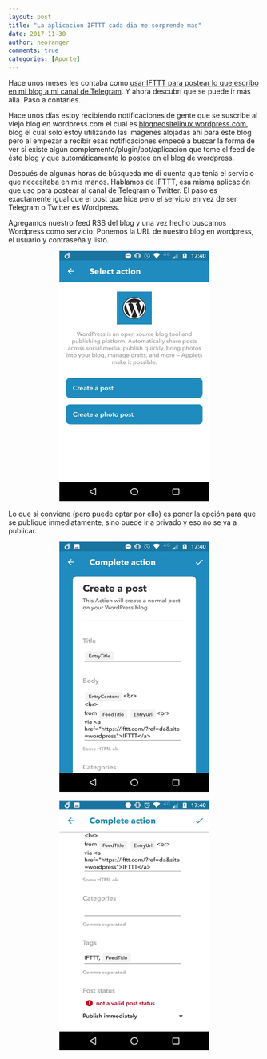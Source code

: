 ```yaml
---
layout: post
title: "La aplicacion IFTTT cada dia me sorprende mas"
date: 2017-11-30
author: neoranger
comments: true
categories: [Aporte]
---
```


Hace unos meses les contaba como [usar IFTTT para postear lo que escribo en mi blog a mi canal de Telegram](https://neositelinux.com/como-postear-desde-jekyll-a-twitter/). Y ahora descubrí que se puede ir más allá. Paso a contarles.

Hace unos días estoy recibiendo notificaciones de gente que se suscribe al viejo blog en wordpress.com el cual es [blogneositelinux.wordpress.com](https://blogneositelinux.wordpress.com), blog el cual solo estoy utilizando las imagenes alojadas ahí para éste blog pero al empezar a recibir esas notificaciones empecé a buscar la forma de ver si existe algún complemento/plugin/bot/aplicación que tome el feed de éste blog y que automáticamente lo postee en el blog de wordpress.

Después de algunas horas de búsqueda me di cuenta que tenía el servicio que necesitaba en mis manos. Hablamos de IFTTT, esa misma aplicación que uso para postear al canal de Telegram o Twitter. El paso es exactamente igual que el post que hice pero el servicio en vez de ser Telegram o Twitter es Wordpress.

Agregamos nuestro feed RSS del blog y una vez hecho buscamos Wordpress como servicio. Ponemos la URL de nuestro blog en wordpress, el usuario y contraseña y listo.

<p align="center">
<img src="/images/jekyll_a_wordpress1.jpg" width="300" height="500" alt="_Logo">
</p>

Lo que si conviene (pero puede optar por ello) es poner la opción para que se publique inmediatamente, sino puede ir a privado y eso no se va a publicar.

<p align="center">
<img src="/images/jekyll_a_wordpress2.jpg" width="300" height="500" alt="_Logo">
</p>

<p align="center">
<img src="/images/jekyll_a_wordpress3.jpg" width="300" height="500" alt="_Logo">
</p>
